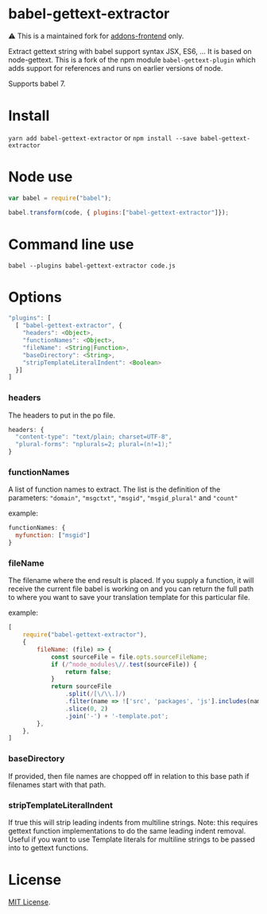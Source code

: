 # babel-gettext-extractor

:warning: This is a maintained fork for [addons-frontend][] only.

Extract gettext string with babel support syntax JSX, ES6, ... It is based on
node-gettext.  This is a fork of the npm module `babel-gettext-plugin` which
adds support for references and runs on earlier versions of node.

Supports babel 7.

Install
========
`yarn add babel-gettext-extractor`
or
`npm install --save babel-gettext-extractor`

Node use
========

```js
var babel = require("babel");

babel.transform(code, { plugins:["babel-gettext-extractor"]});
```

Command line use
================

```
babel --plugins babel-gettext-extractor code.js
```

Options
=======


```js
"plugins": [
  [ "babel-gettext-extractor", {
    "headers": <Object>,
    "functionNames": <Object>,
    "fileName": <String|Function>,
    "baseDirectory": <String>,
    "stripTemplateLiteralIndent": <Boolean>
  }]
]
```

### headers ###
The headers to put in the po file.

```js
headers: {
  "content-type": "text/plain; charset=UTF-8",
  "plural-forms": "nplurals=2; plural=(n!=1);"
}
```

### functionNames ###

A list of function names to extract.  The list is the definition of the
parameters: `"domain"`, `"msgctxt"`, `"msgid"`, `"msgid_plural"` and
`"count"`

example:
```js
functionNames: {
  myfunction: ["msgid"]
}
```

### fileName ###

The filename where the end result is placed. If you supply a function, it will receive the current file babel is working
on and you can return the full path to where you want to save your translation template for this particular file.

example:
```javascript
[
    require("babel-gettext-extractor"),
    {
        fileName: (file) => {
            const sourceFile = file.opts.sourceFileName;
            if (/^node_modules\//.test(sourceFile)) {
                return false;
            }
            return sourceFile
                .split(/[\/\\.]/)
                .filter(name => !['src', 'packages', 'js'].includes(name))
                .slice(0, 2)
                .join('-') + '-template.pot';
        },
    },
]
```

### baseDirectory ###

If provided, then file names are chopped off in relation to this base path
if filenames start with that path.

### stripTemplateLiteralIndent ###

If true this will strip leading indents from multiline strings. Note: this
requires gettext function implementations to do the same leading indent removal.
Useful if you want to use Template literals for multiline strings to be passed
into to gettext functions.

License
=======

[MIT License](LICENSE).

[addons-frontend]: https://github.com/mozilla/addons-frontend
